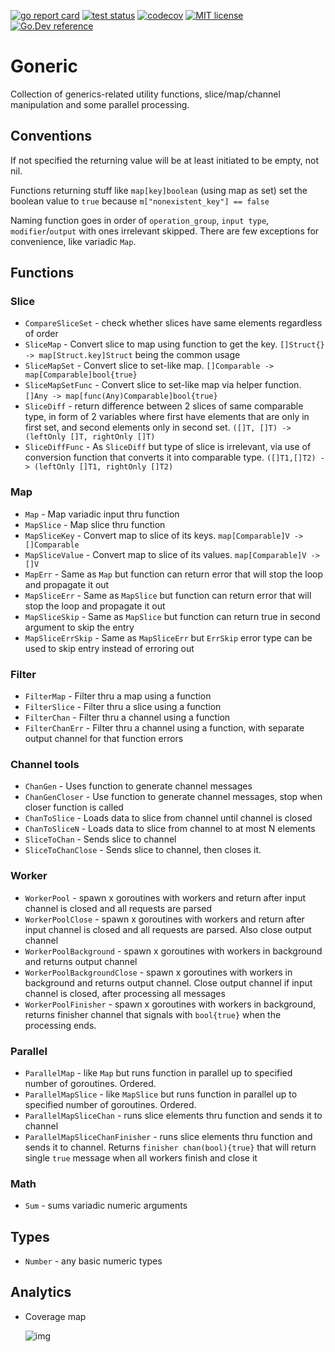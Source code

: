 [![go report card](https://goreportcard.com/badge/github.com/XANi/goneric "go report card")](https://goreportcard.com/report/github.com/XANi/goneric)
[![test status](https://github.com/go-gorm/gorm/workflows/tests/badge.svg?branch=master "test status")](https://github.com/XANi/goneric)
[![codecov](https://codecov.io/gh/XANi/goneric/branch/master/graph/badge.svg?token=079HADYAJG)](https://codecov.io/gh/XANi/goneric)
[![MIT license](https://img.shields.io/badge/license-MIT-brightgreen.svg)](https://opensource.org/licenses/MIT)
[![Go.Dev reference](https://img.shields.io/badge/go.dev-reference-blue?logo=go&logoColor=white)](https://pkg.go.dev/github.com/XANi/goneric?tab=doc)

# Goneric 

Collection of generics-related utility functions, slice/map/channel manipulation and some parallel processing.

## Conventions

If not specified the returning value will be at least initiated to be empty, not nil.

Functions returning stuff like `map[key]boolean` (using map as set) set the boolean value to `true` 
because `m["nonexistent_key"] == false`

Naming function goes in order of `operation_group`, `input type`, `modifier`/`output` with ones irrelevant skipped.
There are few exceptions for convenience, like variadic `Map`.


## Functions

### Slice 

* `CompareSliceSet` - check whether slices have same elements regardless of order
* `SliceMap` - Convert slice to map using function to get the key. `[]Struct{} -> map[Struct.key]Struct` being the common usage
* `SliceMapSet` - Convert slice to set-like map. `[]Comparable -> map[Comparable]bool{true}`
* `SliceMapSetFunc` - Convert slice to set-like map via helper function. `[]Any -> map[func(Any)Comparable]bool{true}`
* `SliceDiff` - return difference between 2 slices of same comparable type, in form of 2 variables where first have elements 
   that are only in first set, and second elements only in second set. `([]T, []T) -> (leftOnly []T, rightOnly []T)`
* `SliceDiffFunc`  - As `SliceDiff` but type of slice is irrelevant, via use of conversion function that converts it
   into comparable type. `([]T1,[]T2) -> (leftOnly []T1, rightOnly []T2)`

### Map

* `Map` - Map variadic input thru function
* `MapSlice` - Map slice thru function
* `MapSliceKey` - Convert map to slice of its keys. `map[Comparable]V -> []Comparable` 
* `MapSliceValue` - Convert map to slice of its values. `map[Comparable]V -> []V`
* `MapErr` - Same as `Map` but function can return error that will stop the loop and propagate it out
* `MapSliceErr` - Same as `MapSlice` but function can return error that will stop the loop and propagate it out
* `MapSliceSkip` - Same as `MapSlice` but function can return true in second argument to skip the entry
* `MapSliceErrSkip` - Same as `MapSliceErr` but `ErrSkip` error type can be used to skip entry instead of erroring out

### Filter

* `FilterMap` - Filter thru a map using a function
* `FilterSlice` - Filter thru a slice using a function
* `FilterChan` - Filter thru a channel using a function
* `FilterChanErr` - Filter thru a channel using a function, with separate output channel for that function errors

### Channel tools

* `ChanGen` - Uses function to generate channel messages
* `ChanGenCloser` - Use function to generate channel messages, stop when closer function is called
* `ChanToSlice` - Loads data to slice from channel until channel is closed
* `ChanToSliceN` - Loads data to slice from channel to at most N elements
* `SliceToChan` - Sends slice to channel
* `SliceToChanClose` - Sends slice to channel, then closes it.

### Worker

* `WorkerPool` - spawn x goroutines with workers and return after input channel is closed and all requests are parsed
* `WorkerPoolClose` - spawn x goroutines with workers and return after input channel is closed and all requests are parsed. Also close output channel
* `WorkerPoolBackground` - spawn x goroutines with workers in background and returns output channel
* `WorkerPoolBackgroundClose` - spawn x goroutines with workers in background and returns output channel. 
   Close output channel if input channel is closed, after processing all messages
* `WorkerPoolFinisher` - spawn x goroutines with workers in background, returns finisher channel that signals with `bool{true}` when the processing ends.

### Parallel

* `ParallelMap` - like `Map` but runs function in parallel up to specified number of goroutines. Ordered.
* `ParallelMapSlice` - like `MapSlice` but runs function in parallel up to specified number of goroutines. Ordered.
* `ParallelMapSliceChan` - runs slice elements thru function and sends it to channel
* `ParallelMapSliceChanFinisher` - runs slice elements thru function and sends it to channel. 
   Returns `finisher chan(bool){true}` that will return single `true` message when all workers finish and close it

### Math

* `Sum` - sums variadic numeric arguments


## Types

* `Number` - any basic numeric types

## Analytics

* Coverage map

  ![img](https://codecov.io/gh/XANi/goneric/branch/master/graphs/tree.svg?token=079HADYAJG)